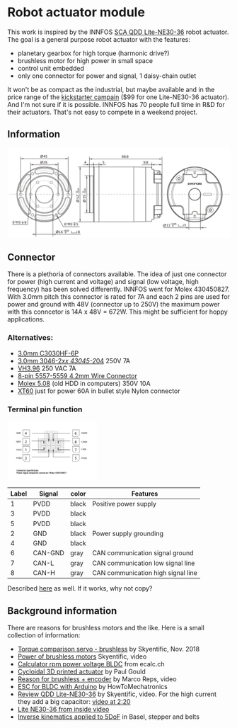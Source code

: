 # Robot actuator module

This work is inspired by the INNFOS [SCA QDD Lite-NE30-36](http://wiki.innfos.com/wiki/en/index.html#!pages/QDD%20Lite-NE30-36_v1_8.md) robot actuator. The goal is a general purpose robot actuator with the features:

- planetary gearbox for high torque (harmonic drive?)
- brushless motor for high power in small space
- control unit embedded
- only one connector for power and signal, 1 daisy-chain outlet

It won't be as compact as the industrial, but maybe available and in the price range of the [kickstarter campain](https://www.kickstarter.com/projects/1383636492/the-smallest-servomotor-robotic-arm) ($99 for one Lite-NE30-36 actuator). And I'm not sure if it is possible. INNFOS has 70 people full time in R&D for their actuators. That's not easy to compete in a weekend project.

## Information

![NE3--36](pic/NE30-36.jpg)

## Connector

There is a plethoria of connectors available. The idea of just one connector for power (high current and voltage) and signal (low voltage, high frequency) has been solved differently. INNFOS went for Molex 430450827. With 3.0mm pitch this connector is rated for 7A and each 2 pins are used for power and ground with 48V (connector up to 250V) the maximum power with this conncetor is 14A x 48V = 672W. This might be sufficient for hoppy applications.

### Alternatives:

- [3.0mm C3030HF-6P](https://www.thegioiic.com/products/dau-noi-day-3-0mm-8-chan) 
- [3.0mm 3046-2*xx 43045-2*04](https://www.thegioiic.com/products/dau-noi-3-0mm-8pin-cong-han-pcb) 250V 7A
- [VH3.96](https://www.thegioiic.com/products/bo-dau-noi-vh3-96-4-chan-duc-cai) 250 VAC 7A
- [8-pin 5557-5559 4.2mm Wire Connector](https://www.thegioiic.com/products/dau-noi-day-duc-5557-5559-4-2mm-8-chan)
- [Molex 5.08](https://www.thegioiic.com/products/dau-noi-day-duc-5-08mm-4pin) (old HDD in computers) 350V 10A
- [XT60](https://www.servocity.com/male-xt60-connector) just for power 60A in bullet style Nylon connector

### Terminal pin function

<img src="pic/connector.jpg" width="40%">

| Label | Signal  | color | Features                           |
|-------|---------|-------|------------------------------------|
| 1     | PVDD    | black | Positive power supply              |
| 3     | PVDD    | black |                                    |
| 5     | PVDD    | black |                                    |
| 2     | GND     | black | Power supply grounding             |
| 4     | GND     | black |                                    |
| 6     | CAN-GND | gray  | CAN communication signal ground    |
| 7     | CAN-L   | gray  | CAN communication low signal line  |
| 8     | CAN-H   | gray  | CAN communication high signal line |

Described [here](http://wiki.innfos.com/wiki/en/index.html#!pages/QDD%20Lite-NE30-36_v1_8.md) as well. If it works, why not copy?

## Background information

There are reasons for brushless motors and the like. Here is a small collection of information:

- [Torque comparison servo - brushless](https://youtu.be/qTVohNscEmM?t=12) by Skyentific, Nov. 2018
- [Power of brushless motors](https://youtu.be/8AziOykde30?t=701) Skyentific, video
- [Calculator rpm power voltage BLDC](https://www.ecalc.ch/torquecalc.php) from ecalc.ch
- [Cycloidal 3D printed actuator](https://hackaday.io/project/157812-3d-printed-robot-actuator) by Paul Gould
- [Reason for brushless + encoder](https://youtu.be/p4ltHDpxrbI?t=430) by Marco Reps, video
- [ESC for BLDC with Arduino](https://youtu.be/uOQk8SJso6Q?t=157) by HowToMechatronics
- [Review QDD Lite-NE30-36](https://youtu.be/0sgR_RaxYu4) by Skyentific, video. For the high current they add a big capacitor: [video at 2:20](https://youtu.be/0sgR_RaxYu4?t=140)
- [Lite NE30-36 from inside video](https://youtu.be/UazlY0nfZKw)
- [Inverse kinematics applied to 5DoF](https://youtu.be/2YTb6gWo40Q) in Basel, stepper and belts


